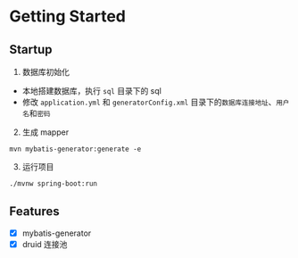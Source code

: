 # Getting Started

## Startup
1. 数据库初始化

- 本地搭建数据库，执行 `sql` 目录下的 sql
- 修改 `application.yml` 和 `generatorConfig.xml` 目录下的`数据库连接地址`、`用户名`和`密码`

2. 生成 mapper

```
mvn mybatis-generator:generate -e
```

3. 运行项目

```bash
./mvnw spring-boot:run
```

## Features
- [x] mybatis-generator
- [x] druid 连接池